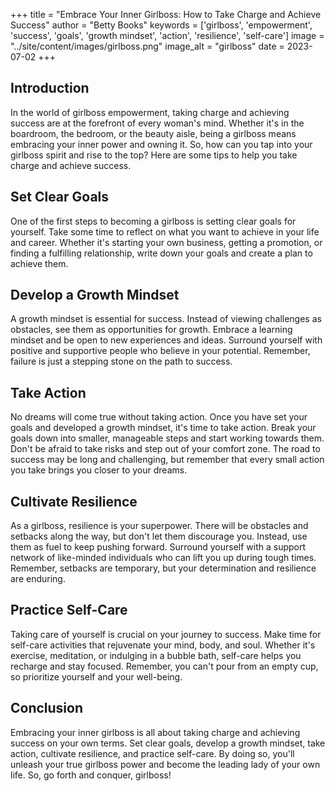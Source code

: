 
+++
title = "Embrace Your Inner Girlboss: How to Take Charge and Achieve Success"
author = "Betty Books"
keywords = ['girlboss', 'empowerment', 'success', 'goals', 'growth mindset', 'action', 'resilience', 'self-care']
image = "../site/content/images/girlboss.png"
image_alt = "girlboss"
date = 2023-07-02
+++
## Introduction

In the world of girlboss empowerment, taking charge and achieving success are at the forefront of every woman's mind. Whether it's in the boardroom, the bedroom, or the beauty aisle, being a girlboss means embracing your inner power and owning it. So, how can you tap into your girlboss spirit and rise to the top? Here are some tips to help you take charge and achieve success.

## Set Clear Goals

One of the first steps to becoming a girlboss is setting clear goals for yourself. Take some time to reflect on what you want to achieve in your life and career. Whether it's starting your own business, getting a promotion, or finding a fulfilling relationship, write down your goals and create a plan to achieve them.

## Develop a Growth Mindset

A growth mindset is essential for success. Instead of viewing challenges as obstacles, see them as opportunities for growth. Embrace a learning mindset and be open to new experiences and ideas. Surround yourself with positive and supportive people who believe in your potential. Remember, failure is just a stepping stone on the path to success.

## Take Action

No dreams will come true without taking action. Once you have set your goals and developed a growth mindset, it's time to take action. Break your goals down into smaller, manageable steps and start working towards them. Don't be afraid to take risks and step out of your comfort zone. The road to success may be long and challenging, but remember that every small action you take brings you closer to your dreams.

## Cultivate Resilience

As a girlboss, resilience is your superpower. There will be obstacles and setbacks along the way, but don't let them discourage you. Instead, use them as fuel to keep pushing forward. Surround yourself with a support network of like-minded individuals who can lift you up during tough times. Remember, setbacks are temporary, but your determination and resilience are enduring.

## Practice Self-Care

Taking care of yourself is crucial on your journey to success. Make time for self-care activities that rejuvenate your mind, body, and soul. Whether it's exercise, meditation, or indulging in a bubble bath, self-care helps you recharge and stay focused. Remember, you can't pour from an empty cup, so prioritize yourself and your well-being.

## Conclusion

Embracing your inner girlboss is all about taking charge and achieving success on your own terms. Set clear goals, develop a growth mindset, take action, cultivate resilience, and practice self-care. By doing so, you'll unleash your true girlboss power and become the leading lady of your own life. So, go forth and conquer, girlboss!
